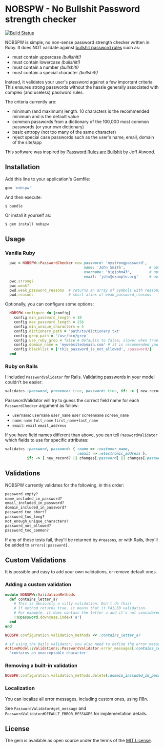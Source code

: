 # NOBSPW - No Bullshit Password strength checker

[![Build Status](https://travis-ci.org/cmer/nobspw.svg?branch=master)](https://travis-ci.org/cmer/nobspw)

NOBSPW is simple, no non-sense password strength checker written in Ruby. It does NOT validate against [bullshit password rules](https://twitter.com/codinghorror/status/631238409269309440?ref_src=twsrc%5Etfw) such as:

- must contain uppercase _(bullshit!)_
- must contain lowercase _(bullshit!)_
- must contain a number _(bullshit!)_
- must contain a special character _(bullshit!)_

Instead, it validates your user's password against a few important criteria. This ensures strong passwords without the hassle generally associated with complex (and useless) password rules.

The criteria currently are:

- minimum (and maximum) length. 10 characters is the recommended minimum and is the default value
- common passwords from a dictionary of the 100,000 most common passwords (or your own dictionary)
- basic entropy (not too many of the same character)
- reject special case passwords such as the user's name, email, domain of the site/app

This software was inspired by [Password Rules are Bullshit](https://blog.codinghorror.com/password-rules-are-bullshit/) by Jeff Atwood.

## Installation

Add this line to your application's Gemfile:

```ruby
gem 'nobspw'
```

And then execute:

    $ bundle

Or install it yourself as:

    $ gem install nobspw

## Usage

### Vanilla Ruby

```ruby
  pwc = NOBSPW::PasswordChecker.new password: 'mystrongpassword',
                                    name: 'John Smith',           # optional but recommended
                                    username: 'bigjohn43',        # optional but recommended
                                    email: 'john@example.org'     # optional but recommended
  pwc.strong?
  pwc.weak?
  pwd.weak_password_reasons  # returns an array of Symbols with reasons why password is weak
  pwd.reasons                # short alias of weak_password_reasons
```

Optionally, you can configure some options:

```ruby
  NOBSPW.configure do |config|
    config.min_password_length = 10
    config.max_password_length = 256
    config.min_unique_characters = 5
    config.dictionary_path = 'path/to/dictionary.txt'
    config.grep_path = '/usr/bin/grep'
    config.use_ruby_grep = false # Defaults to false; slower when true. Uses Ruby's internal Grep method instead of shelling out.
    config.domain_name = 'mywebsitedomain.com' # it is recommended you configure this
    config.blacklist = ['this_password_is_not_allowed', /password/]
  end
```

### Ruby on Rails

I included `PasswordValidator` for Rails. Validating passwords in your model couldn't be easier:

```ruby
validates :password, presence: true, password: true, if: -> { new_record? || changes[:password] || changes[:password_digest] }
```

PasswordValidator will try to guess the correct field name for each `PasswordChecker` argument as follow:

- `username`: `username` `user_name` `user` `screenname` `screen_name`
- `name`: `name` `full_name` `first_name+last_name`
- `email`: `email` `email_address`

If you have field names different than above, you can tell `PasswordValidator` which fields to use for specific attributes:

```ruby
validates :password, password: { :name => :customer_name,
                                 :email => :electronic_address },
          if: -> { new_record? || changes[:password] || changes[:password_digest] }
```

## Validations

NOBSPW currently validates for the following, in this order:

```ruby
password_empty?
name_included_in_password?
email_included_in_password?
domain_included_in_password?
password_too_short?
password_too_long?
not_enough_unique_characters?
password_not_allowed?
password_too_common?
```
If any of these tests fail, they'll be returned by `#reasons`, or with Rails, they'll be added to `errors[:password]`.


## Custom Validations

It is possible and easy to add your own validations, or remove default ones.

### Adding a custom validation

```ruby
module NOBSPW::ValidationMethods
  def contains_letter_a?
    # This is obviously a silly validation. Don't do this!
    # If method returns true, it means that it FAILED validation.
    # For example, it does contain the letter a and it's not considered acceptable.
    !!@password.downcase.index('a')
  end
end

NOBSPW.configuration.validation_methods << :contains_letter_a?

# if using the Rails validator, you also need to define the error message:
ActiveModel::Validations::PasswordValidator.error_messages[:contains_letter_a] = \
  'contains an unacceptable character'

```

### Removing a built-in validation

```ruby
NOBSPW.configuration.validation_methods.delete(:domain_included_in_password?)
```

### Localization

You can localize all error messages, including custom ones, using I18n.

See `PasswordValidator#get_message` and `PasswordValidator#DEFAULT_ERROR_MESSAGES` for implementation details.



## License

The gem is available as open source under the terms of the [MIT License](http://opensource.org/licenses/MIT).


